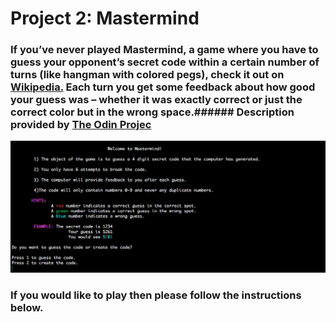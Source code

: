 # Project 2: Mastermind

### If you’ve never played Mastermind, a game where you have to guess your opponent’s secret code within a certain number of turns (like hangman with colored pegs), check it out on [Wikipedia.](https://en.wikipedia.org/wiki/Mastermind_(board_game)) Each turn you get some feedback about how good your guess was – whether it was exactly correct or just the correct color but in the wrong space.###### Description provided by [The Odin Projec](https://www.theodinproject.com/courses/ruby-programming/lessons/oop?ref=lnav#project-2-mastermind)

![alt text](https://github.com/BShowen/CL_mastermind/blob/master/screenshots/Intro.png "Introduction image")

### If you would like to play then please follow the instructions below. 